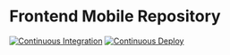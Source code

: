 # Frontend Mobile Repository

[![Continuous Integration](https://github.com/rxcompany/fe-mobile/actions/workflows/ci.yml/badge.svg)](https://github.com/rxcompany/fe-mobile/actions/workflows/ci.yml)
[![Continuous Deploy](https://github.com/rxcompany/fe-mobile/actions/workflows/cd.yml/badge.svg)](https://github.com/rxcompany/fe-mobile/actions/workflows/cd.yml)
